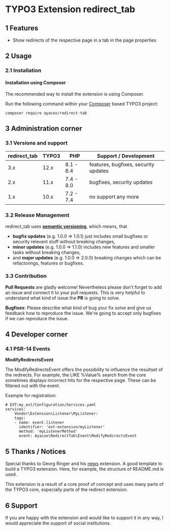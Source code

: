 # TYPO3 Extension redirect_tab

## 1 Features

* Show redirects of the respective page in a tab in the page properties

## 2 Usage

### 2.1 Installation

#### Installation using Composer

The recommended way to install the extension is using Composer.

Run the following command within your [Composer][1] based TYPO3 project:

```
composer require ayacoo/redirect-tab
```

## 3 Administration corner

### 3.1 Versions and support

| redirect_tab | TYPO3   | PHP       | Support / Development       |
|------|---------|-----------|-----------------------------|
| 3.x  | 12.x    | 8.1 - 8.4 | features, bugfixes, security updates |
| 2.x  | 11.x    | 7.4 - 8.0 | bugfixes, security updates  |
| 1.x  | 10.x    | 7.2 - 7.4 | no support any more         |

### 3.2 Release Management

redirect_tab uses [**semantic versioning**][2], which means, that

* **bugfix updates** (e.g. 1.0.0 => 1.0.1) just includes small bugfixes or
  security relevant stuff without breaking changes,
* **minor updates** (e.g. 1.0.0 => 1.1.0) includes new features and smaller
  tasks without breaking changes,
* and **major updates** (e.g. 1.0.0 => 2.0.0) breaking changes which can be
  refactorings, features or bugfixes.

### 3.3 Contribution

**Pull Requests** are gladly welcome! Nevertheless please don't forget to add an
issue and connect it to your pull requests. This
is very helpful to understand what kind of issue the **PR** is going to solve.

**Bugfixes**: Please describe what kind of bug your fix solve and give us
feedback how to reproduce the issue. We're going
to accept only bugfixes if we can reproduce the issue.

## 4 Developer corner

### 4.1 PSR-14 Events

**ModifyRedirectsEvent**

The ModifyRedirectsEvent offers the possibility to influence the resultset of
the redirects. For example, the LIKE %Value% search from the core sometimes
displays incorrect hits for the respective page. These can be filtered out with
the event.

Example for registration:

```
# EXT:my_ext/Configuration/Services.yaml
services:
    Vendor\Extension\Listener\MyListener:
    tags:
    - name: event.listener
      identifier: 'ext-extension/myListener'
      method: 'myListenerMethod'
      event: Ayacoo\RedirectTab\Event\ModifyRedirectsEvent
```

## 5 Thanks / Notices

Special thanks to Georg Ringer and his [news][3] extension. A good template to
build a TYPO3 extension. Here, for example, the structure of README.md is used.

This extension is a result of a core proof of concept and uses many parts of the
TYPO3 core, especially parts of the redirect extension.

[1]: https://getcomposer.org/

[2]: https://semver.org/

[3]: https://github.com/georgringer/news

## 6 Support

If you are happy with the extension and would like to support it in any way, I
would appreciate the support of social institutions.
